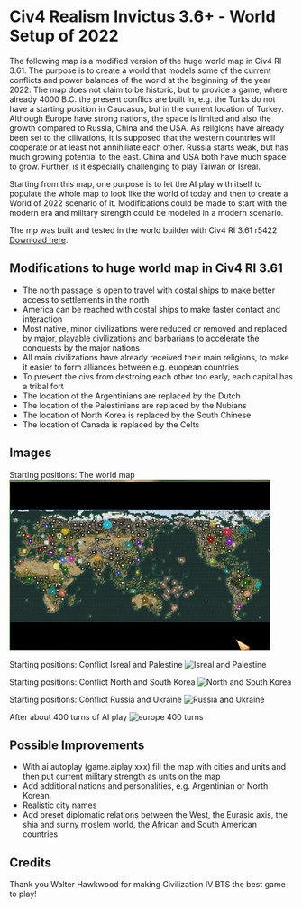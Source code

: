 # Civ4 Realism Invictus 3.6+ - World Setup of 2022
The following map is a modified version of the huge world map in Civ4 RI 3.61. The purpose is to create a world that models some of the current conflicts and power balances of the world at the beginning of the year 2022. 
The map does not claim to be historic, but to provide a game, where already 4000 B.C. the present conflics are built in, e.g. the Turks do not have a starting position in Caucasus, but in the current location of Turkey. Although Europe have strong nations, the space is limited and also the growth compared to Russia, China and the USA. As religions have already been set to the cilivations, it is supposed that the western countries will cooperate or at least not annihiliate each other. Russia starts weak, but has much growing potential to the east. China and USA both have much space to grow. Further, is it especially challenging to play Taiwan or Isreal.

Starting from this map, one purpose is to let the AI play with itself to populate the whole map to look like the world of today and then to create a World of 2022 scenario of it. Modifications could be made to start with the modern era and military strength could be modeled in a modern scenario.

The mp was built and tested in the world builder with Civ4 RI 3.61 r5422 [Download here](https://sourceforge.net/projects/civ4mods/).

## Modifications to huge world map in Civ4 RI 3.61
- The north passage is open to travel with costal ships to make better access to settlements in the north
- America can be reached with costal ships to make faster contact and interaction
- Most native, minor civilizations were reduced or removed and replaced by major, playable civilizations and barbarians to accelerate the conquests by the major nations
- All main civilizations have already received their main religions, to make it easier to form alliances between e.g. euopean countries
- To prevent the civs from destroing each other too early, each capital has a tribal fort
- The location of the Argentinians are replaced by the Dutch
- The location of the Palestinians are replaced by the Nubians
- The location of North Korea is replaced by the South Chinese
- The location of Canada is replaced by the Celts

## Images

Starting positions: The world map
![World map](./_images/world_map.png)

Starting positions: Conflict Isreal and Palestine
![Isreal and Palestine](./_images/isreal_palestine.png)

Starting positions: Conflict North and South Korea
![North and South Korea](./_images/north_south_korea.png)

Starting positions: Conflict Russia and Ukraine
![Russia and Ukraine](./_images/ukraine_russia.png)

After about 400 turns of AI play
![europe 400 turns](./_images/europe_400_turns.png)

## Possible Improvements
- With ai autoplay (game.aiplay xxx) fill the map with cities and units and then put current military strength as units on the map
- Add additional nations and personalities, e.g. Argentinian or North Korean.
- Realistic city names
- Add preset diplomatic relations between the West, the Eurasic axis, the shia and sunny moslem world, the African and South American countries

## Credits
Thank you Walter Hawkwood for making Civilization IV BTS the best game to play!
